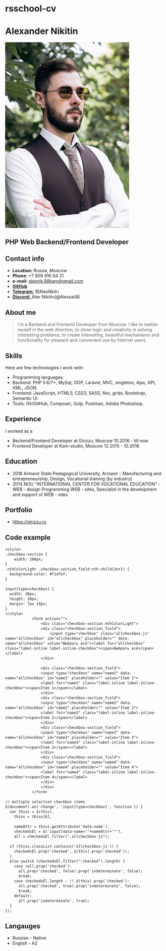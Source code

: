 # rsschool-cv

# Alexander Nikitin

![avatar](/images/avatar.jpg)

## PHP Web Backend/Frontend Developer

## Contact info

- **Location:** Russia, Moscow
- **Phone**: +7 909 916 64 21
- **e-mail:** [alexnik.88kam@gmail.com](mailto:alexnik.88kam@gmail.com)
- [**GitHub**](https://github.com/Alexsail8)
- [**Telegram:**](https://t.me/AlexNkitn) @AlexNkitn
- [**Discord:** ](https://discord.com/) Alex Nikitin(@Alexsail8)

## About me

> I'm a Backend and Frontend Developer from Moscow.
> I like to realize myself in the web direction, to show logic and creativity in solving interesting problems, to create interesting, beautiful mechanisms and functionality for pleasant and convenient use by Internet users.

## Skills

Here are few technologies I work with:

- Programming languages:
- Backend: PHP 5.6/7+, MySql, OOP, Laravel, MVC, singleton,
  Ajax, API, XML, JSON.
- Frontend: JavaScript, HTML5, CSS3, SASS, flex, grids,
  Bootstrap, Semantic UI.
- Tools: Git/GitHub, Composer, Gulp, Postman, Adobe Photoshop.

## Experience

I worked as a

- Beckend/Frontend Developer at Ginzzu, Moscow
  10.2016 - till now
- Frontend Developer at Kam-studio, Moscow
  12.2015 - 10.2016

## Education

- 2018 Armavir State Pedagogical University, Armavir -
  Manufacturing and entrepreneurship, Design, Vocational training (by industry)
- 2014 NOU "INTERNATIONAL CENTER FOR VOCATIONAL EDUCATION" -
  WEB - design Programming WEB - sites, Specialist in the development and support of WEB - sites

## Portfolio

- https://ginzzu.ru

## Code example

```
<style>
.checkbox-section {
	width: 200px;
}
.nthColorLight .checkbox-section_field:nth-child(2n+1) {
  background-color: #f1efef;
}

input[type=checkbox] {
  width: 20px;
  height: 20px;
  margin: 7px 15px;
}
</style>
			<form action="">
				<div class="checkbox-section nthColorLight">
				<div class="checkbox-section_field">
					<input type="checkbox" class="allcheckbox-js" name="allcheckbox" id="allcheckbox" placeholder="" data-name="allcheckbox" value="Выбрать всё"><label for="allcheckbox" class="label-inline label-inline-checkbox"><span>Выбрать всё</span></label>
				</div>

				<div class="checkbox-section_field">
  				<input type="checkbox" name="name1" data-name="allcheckbox" id="name1" placeholder="" value="Item 1">
  				<label for="name1" class="label-inline label-inline-checkbox"><span>Item 1</span></label>
				</div>
				<div class="checkbox-section_field">
  				<input type="checkbox" name="name2" data-name="allcheckbox" id="name2" placeholder="" value="Item 2">
  				<label for="name2" class="label-inline label-inline-checkbox"><span>Item 2</span></label>
				</div>
				<div class="checkbox-section_field">
  				<input type="checkbox" name="name3" data-name="allcheckbox" id="name3" placeholder="" value="Item 3">
  				<label for="name3" class="label-inline label-inline-checkbox"><span>Item 3</span></label>
				</div>
				<div class="checkbox-section_field">
  				<input type="checkbox" name="name4" data-name="allcheckbox" id="name4" placeholder="" value="Item 4">
  				<label for="name4" class="label-inline label-inline-checkbox"><span>Item 4</span></label>
				</div>
				</div>
			</form>

// multiple selection checkbox items
$(document).on('change', 'input[type=checkbox]', function () {
  var thiss = $(this),
    thiss = thiss[0],

    nameAttr = thiss.getAttribute('data-name'),
    checkedsEl = $('input[data-name="'+nameAttr+'"'),
    all = checkedsEl.filter(".allcheckbox-js");

  if (thiss.classList.contains('allcheckbox-js')) {
    checkedsEl.prop('checked', $(this).prop('checked'));
  }
  else switch (checkedsEl.filter(":checked").length) {
    case +all.prop('checked'):
      all.prop('checked', false).prop('indeterminate', false);
      break;
    case checkedsEl.length - !! $(this).prop('checked'):
      all.prop('checked', true).prop('indeterminate', false);
      break;
    default:
      all.prop('indeterminate', true);
  }
});
```

## Langauges

- Russian - Native
- English - A2
